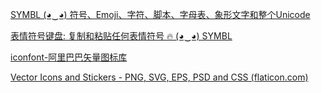 [SYMBL (◕‿◕) 符号、Emoji、字符、脚本、字母表、象形文字和整个Unicode](https://symbl.cc/cn/)

[表情符号键盘: 复制和粘贴任何表情符号 🔥 (◕‿◕) SYMBL](https://symbl.cc/cn/tools/emoji-keyboard/)

[iconfont-阿里巴巴矢量图标库](https://www.iconfont.cn/)

[Vector Icons and Stickers - PNG, SVG, EPS, PSD and CSS (flaticon.com)](https://www.flaticon.com/)